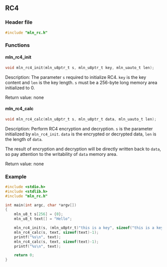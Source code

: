 ## RC4



### Header file

```c
#include "mln_rc.h"
```



### Functions



#### mln_rc4_init

```c
void mln_rc4_init(mln_u8ptr_t s, mln_u8ptr_t key, mln_uauto_t len);
```

Description: The parameter `s` required to initialize RC4. `key` is the key content and `len` is the key length. `s` must be a 256-byte long memory area initialized to 0.

Return value: none



#### mln_rc4_calc

```c
void mln_rc4_calc(mln_u8ptr_t s, mln_u8ptr_t data, mln_uauto_t len);
```

Description: Perform RC4 encryption and decryption. `s` is the parameter initialized by `mln_rc4_init`. `data` is the encrypted or decrypted data, `len` is the length of `data`.

The result of encryption and decryption will be directly written back to `data`, so pay attention to the writability of `data` memory area.

Return value: none



### Example

```c
#include <stdio.h>
#include <stdlib.h>
#include "mln_rc.h"

int main(int argc, char *argv[])
{
    mln_u8_t s[256] = {0};
    mln_u8_t text[] = "Hello";

    mln_rc4_init(s, (mln_u8ptr_t)"this is a key", sizeof("this is a key")-1);
    mln_rc4_calc(s, text, sizeof(text)-1);
    printf("%s\n", text);
    mln_rc4_calc(s, text, sizeof(text)-1);
    printf("%s\n", text);

    return 0;
}
```

